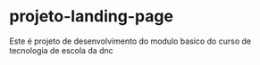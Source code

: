 # projeto-landing-page
Este é projeto de desenvolvimento do modulo basico do curso de tecnologia de escola da dnc
